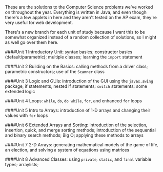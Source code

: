 These are the solutions to the Computer Science problems we've worked on throughout the year. Everything is written in Java, and 
even though there's a few applets in here and they aren't tested on the AP exam, they're very useful for web development.

There's a new branch for each unit of study because I want this to be somewhat organized instead of a random collection of solutions, 
so I might as well go over them here.

####Unit 1
Introductory Unit: syntax basics; constructor basics (default/parametric); multiple classes; learning the ``import`` statement

####Unit 2
Building on the Basics: calling methods from a driver class; parametric constructors; use of the ``Scanner`` class

####Unit 3
Logic and GUIs: introduction of the GUI using the ``javax.swing`` package; if statements, nested if statements; ``switch`` statements; 
some extended logic

####Unit 4
Loops: ``while``, ``do``, ``do while``, ``for``, and enhanced ``for`` loops

####Unit 5
Intro to Arrays: introduction of 1-D arrays and changing their values with ``for`` loops

####Unit 6
Extended Arrays and Sorting: introduction of the selection, insertion, quick, and merge sorting methods; introduction of the sequential 
and binary search methods; Big O; applying these methods to arrays

####Unit 7
2-D Arrays: generating mathematical models of the game of life, an election, and solving a system of equations using matrices

####Unit 8
Advanced Classes: using ``private``, ``static``, and ``final`` variable types; arraylists; 